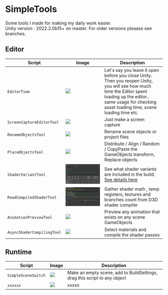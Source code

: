 # SimpleTools

Some tools I made for making my daily work easier. \
Unity version : 2022.2.0b15+ on master. For older versions pleaase see branches.

## Editor

| Script | Image | Description |
| --- | - | --- |
| `EditorTime` | ![](READMEImages/EditorTime.JPG) | Let's say you leave it open before you close Unity. Then you reopen Unity, you will see how much time the Editor spent loading up the editor.. same usage for checking asset loading time, scene loading time etc. |
| `ScreenCaptureEditorTool` | ![](READMEImages/ScreenCaptureEditorTool.JPG) | Just make a screen capture |
| `RenameObjectsTool` | ![](READMEImages/RenameObjectsTool.JPG) | Rename scene objects or project files |
| `PlaceObjectsTool` | ![](READMEImages/PlaceObjectsTool.JPG) | Distribute / Align / Random / CopyPaste the GameObjects transform, Replace objects |
| `ShaderVariantTool` | ![](Assets/Editor/ShaderVariantTool/README01.jpg) | See what shader variants are included in the build. [See details here](Assets/Editor/ShaderVariantTool/) |
| `ReadCompiledShaderTool` | ![](Assets/Editor/Read_Compiled_Shader_Tool/ReadCompiledShaderTool.JPG) | Gather shader math , temp registers, textures and branches count from D3D shader compiler |
| `AnimationPreviewTool` | ![](READMEImages/AnimationPreviewTool.JPG) | Preview any animation that exists on any scene GameObjects |
| `AsyncShaderCompilingTool` | ![](READMEImages/AsyncShaderCompilingTool.JPG) | Select materials and compile the shader passes |

## Runtime

| Script | Image | Description |
| --- | - | --- |
| `SimpleSceneSwitch` | ![](READMEImages/SimpleSceneSwitch.JPG) | Make an empty scene, add to BuildSettings, drag this script to any object |
| `xxxxxx` | ![](READMEImages/xxxxxx.JPG) | xxxxx |

